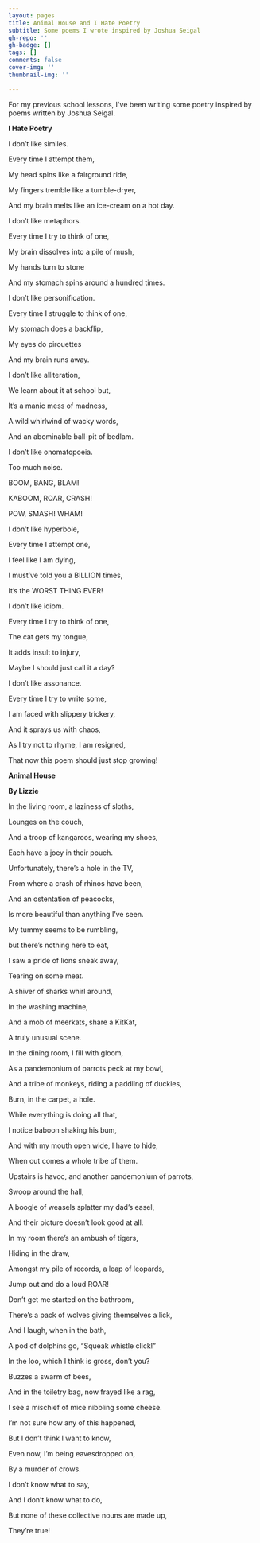 ```yaml
---
layout: pages
title: Animal House and I Hate Poetry
subtitle: Some poems I wrote inspired by Joshua Seigal
gh-repo: ''
gh-badge: []
tags: []
comments: false
cover-img: ''
thumbnail-img: ''

---
```

For my previous school lessons, I've been writing some poetry inspired by poems written by Joshua Seigal.

**I Hate Poetry**

I don’t like similes.

Every time I attempt them,

My head spins like a fairground ride,

My fingers tremble like a tumble-dryer,

And my brain melts like an ice-cream on a hot day.

I don’t like metaphors.

Every time I try to think of one,

My brain dissolves into a pile of mush,

My hands turn to stone

And my stomach spins around a hundred times.

I don’t like personification.

Every time I struggle to think of one,

My stomach does a backflip,

My eyes do pirouettes

And my brain runs away.

I don’t like alliteration,

We learn about it at school but,

It’s a manic mess of madness,

A wild whirlwind of wacky words,

And an abominable ball-pit of bedlam.

I don’t like onomatopoeia.

Too much noise.

BOOM, BANG, BLAM!

KABOOM, ROAR, CRASH!

POW, SMASH! WHAM!

I don’t like hyperbole,

Every time I attempt one,

I feel like I am dying,

I must’ve told you a BILLION times,

It’s the WORST THING EVER!

I don’t like idiom.

Every time I try to think of one,

The cat gets my tongue,

It adds insult to injury,

Maybe I should just call it a day?

I don’t like assonance.

Every time I try to write some,

I am faced with slippery trickery,

And it sprays us with chaos,

As I try not to rhyme, I am resigned,

That now this poem should just stop growing!

**Animal House**

**By Lizzie**

In the living room, a laziness of sloths,

Lounges on the couch,

And a troop of kangaroos, wearing my shoes,

Each have a joey in their pouch.

Unfortunately, there’s a hole in the TV,

From where a crash of rhinos have been,

And an ostentation of peacocks,

Is more beautiful than anything I’ve seen.

My tummy seems to be rumbling,

but there’s nothing here to eat,

I saw a pride of lions sneak away,

Tearing on some meat.

A shiver of sharks whirl around,

In the washing machine,

And a mob of meerkats, share a KitKat,

A truly unusual scene.

In the dining room, I fill with gloom,

As a pandemonium of parrots peck at my bowl,

And a tribe of monkeys, riding a paddling of duckies,

Burn, in the carpet, a hole.

While everything is doing all that,

I notice baboon shaking his bum,

And with my mouth open wide, I have to hide,

When out comes a whole tribe of them.

Upstairs is havoc, and another pandemonium of parrots,

Swoop around the hall,

A boogle of weasels splatter my dad’s easel,

And their picture doesn’t look good at all.

In my room there’s an ambush of tigers,

Hiding in the draw,

Amongst my pile of records, a leap of leopards,

Jump out and do a loud ROAR!

Don’t get me started on the bathroom,

There’s a pack of wolves giving themselves a lick,

And I laugh, when in the bath,

A pod of dolphins go, “Squeak whistle click!”

In the loo, which I think is gross, don’t you?

Buzzes a swarm of bees,

And in the toiletry bag, now frayed like a rag,

I see a mischief of mice nibbling some cheese.

I’m not sure how any of this happened,

But I don’t think I want to know,

Even now, I’m being eavesdropped on,

By a murder of crows.

I don’t know what to say,

And I don’t know what to do,

But none of these collective nouns are made up,

They’re true!